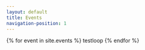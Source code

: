 ```yaml
---
layout: default
title: Events
navigation-position: 1
---
```


{% for event in site.events %}
  testloop
{% endfor %}